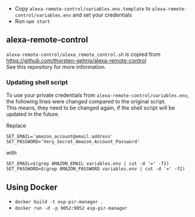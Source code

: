 - Copy `alexa-remote-control/variables.env.template` to `alexa-remote-control/variables.env` and set your credentials
- Run `npm start`

## alexa-remote-control
`alexa-remote-control/alexa_remote_control.sh` is copied from https://github.com/thorsten-gehrig/alexa-remote-control  
See this repository for more information.

### Updating shell script
To use your private credentials from `alexa-remote-control/variables.env`, the following lines were changed compared to the original script.  
This means, they need to be changed again, if the shell script will be updated in the future.

Replace
```
SET_EMAIL='amazon_account@email.address'
SET_PASSWORD='Very_Secret_Amazon_Account_Password'
```
with
```
SET_EMAIL=$(grep AMAZON_EMAIL variables.env | cut -d '=' -f2)
SET_PASSWORD=$(grep AMAZON_PASSWORD variables.env | cut -d '=' -f2)
```
  
## Using Docker
- `docker build -t esp-pir-manager .`
- `docker run -d -p 9052:9052 esp-pir-manager`
